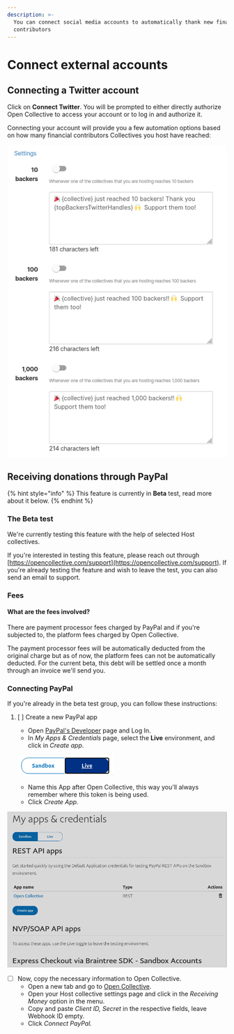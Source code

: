 ```yaml
---
description: >-
  You can connect social media accounts to automatically thank new financial
  contributors
---
```


# Connect external accounts

## Connecting a Twitter account

Click on **Connect Twitter**. You will be prompted to either directly authorize Open Collective to access your account or to log in and authorize it.

Connecting your account will provide you a few automation options based on how many financial contributors Collectives you host have reached:

![Options for activating automated tweets whenever a Collective you host reach 10, 100 and 1,000 financial contributors.](../../.gitbook/assets/fiscal-host_fiscal-host-settings_settings-connected-accounts-settings_2020-07-13.png)

## Receiving donations through PayPal

{% hint style="info" %}
This feature is currently in **Beta** test, read more about it below.
{% endhint %}

### The Beta test

We're currently testing this feature with the help of selected Host collectives.

If you're interested in testing this feature, please reach out through [https://opencollective.com/support](https://opencollective.com/support). If you're already testing the feature and wish to leave the test, you can also send an email to support.

### Fees

#### What are the fees involved?

There are payment processor fees charged by PayPal and if you're subjected to, the platform fees charged by Open Collective.

The payment processor fees will be automatically deducted from the original charge but as of now, the platform fees can not be automatically deducted. For the current beta, this debt will be settled once a month through an invoice we'll send you.

### Connecting PayPal

If you're already in the beta test group, you can follow these instructions:

1. [ ] Create a new PayPal app

   * Open [PayPal's Developer](https://developer.paypal.com/developer/applications/) page and Log In.
   * In _My Apps & Credentials_ page, select the **Live** environment, and click in _Create app_.

   ![](../../.gitbook/assets/image%20%2825%29.png)

   * Name this App after Open Collective, this way you'll always remember where this token is being used.
   * Click _Create App._

![](../../.gitbook/assets/screen-record-from-2020-07-10-13.30.21.gif)

* [ ] Now, copy the necessary information to Open Collective.
  * Open a new tab and go to [Open Collective](https://www.opencollective.com).
  * Open your Host collective settings page and click in the _Receiving Money_ option in the menu.
  * Copy and paste _Client ID, Secret_ in the respective fields, leave Webhook ID empty.
  * Click _Connect PayPal._

